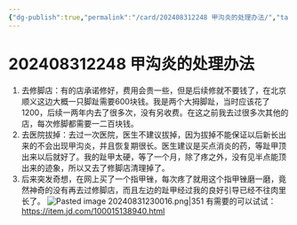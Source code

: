 ```yaml
---
{"dg-publish":true,"permalink":"/card/202408312248 甲沟炎的处理办法/","tags":["甲沟炎"],"noteIcon":"2","created":"2024-08-31T22:48:36+08:00","updated":"2024-08-31T23:17:56+08:00"}
---
```



# 202408312248 甲沟炎的处理办法

1. 去修脚店：有的店承诺修好，费用会贵一些，但是后续修就不要钱了，在北京顺义这边大概一只脚趾需要600块钱。我是两个大拇脚趾，当时应该花了1200，后续一两年内去了很多次，没有另收费。在这之前我去过很多次其他的店，每次修脚都需要一二百块钱。
2. 去医院拔掉：去过一次医院，医生不建议拔掉，因为拔掉不能保证以后新长出来的不会出现甲沟炎，并且恢复期很长。医生建议是买点消炎的药，等趾甲顶出来以后就好了。我的趾甲太硬，等了一个月，除了疼之外，没有见半点能顶出来的迹象，所以又去了修脚店清理掉了。
3. 后来突发奇想，在网上买了一个指甲锉，每次疼了就用这个指甲锉磨一磨，竟然神奇的没有再去过修脚店，而且左边的趾甲经过我的良好引导已经不往肉里长了。 ![Pasted image 20240831230016.png|351](/img/user/attachs/Pasted%20image%2020240831230016.png) 
有需要的可以试试： https://item.jd.com/100015138940.html
